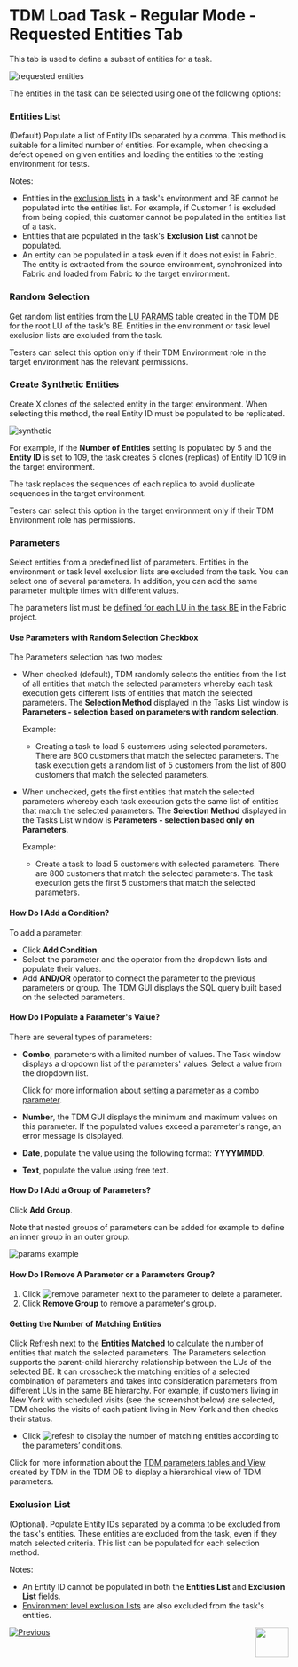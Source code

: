 # TDM Load Task - Regular Mode - Requested Entities Tab

This tab is used to define a subset of entities for a task.  

![requested entities](images/load_requested_entities_tab_regular.png)



The entities in the task can be selected using one of the following options:

### Entities List

(Default)  Populate a list of Entity IDs separated by a comma. This method is suitable for a limited number of entities. For example, when checking a defect opened on given entities and loading the entities to the testing environment for tests.

Notes:

- Entities in the [exclusion lists](13_environment_exclusion_lists.md) in a task's environment and BE cannot be populated into the entities list. For example, if Customer 1 is excluded from being copied, this customer cannot be populated in the entities list of a task.
- Entities that are populated in the task's **Exclusion List** cannot be populated.
- An entity can be populated in a task even if it does not exist in Fabric. The entity is extracted from the source environment, synchronized into Fabric and loaded from Fabric to the target environment.

### **Random Selection** 

Get random list entities from the [LU PARAMS](/articles/TDM/tdm_architecture/02_tdm_database.md#lu_name_params) table created  in the TDM DB for the root LU of the task's BE.  Entities in the environment or task level exclusion lists are excluded from the task.

Testers can select this option only if their TDM Environment role in the target environment has the relevant permissions.

### Create Synthetic Entities

Create X clones of the selected entity in the target environment. When selecting this method, the real Entity ID must be populated to be replicated. 

![synthetic](images/requested_entities_synthetic_mode.png)



For example, if the **Number of Entities** setting is populated by  5 and the **Entity ID** is set to 109, the task creates 5 clones (replicas) of Entity ID 109 in the target environment. 

The task replaces the sequences of each replica to avoid duplicate sequences in the target environment. 

Testers can select this option in the target environment only if their TDM Environment role has permissions.

### Parameters 

Select entities from a predefined list of parameters. Entities in the environment or task level exclusion lists are excluded from the task. You can select one of several parameters. In addition, you can add the same parameter multiple times with different values.

The parameters list must be [defined for each LU in the task BE](/articles/TDM/tdm_implementation/07_tdm_implementation_parameters_handling.md) in the Fabric project.

#### Use Parameters with Random Selection Checkbox

  The Parameters selection has two modes: 

  - When checked (default), TDM randomly selects the entities from the list of all entities that match the selected parameters whereby each task execution gets different lists of entities that match the selected parameters. The **Selection Method** displayed in the Tasks List window is **Parameters - selection based on parameters with random selection**. 

    Example: 

    - Creating a task to load 5 customers using selected parameters. There are 800 customers that match the selected parameters. The task execution gets a random list of 5 customers from the list of 800 customers that match the selected parameters.  

  - When unchecked, gets the first entities that match the selected parameters whereby each task execution gets the same list of entities that match the selected parameters. The **Selection Method** displayed in the Tasks List window is **Parameters - selection based only on Parameters**. 

    Example:

    - Create a task to load 5 customers with selected parameters. There are 800 customers that match the selected parameters. The task execution gets the first 5 customers that match the selected parameters. 

#### How Do I Add a Condition? 

  To add a parameter:

  -  Click **Add Condition**. 
  - Select the parameter and the operator from the dropdown lists and populate their values.
  - Add **AND/OR** operator to connect the parameter to the previous parameters or group.
The TDM GUI  displays the SQL query built based on the selected parameters.

#### How Do I Populate a Parameter's Value?

There are several types of parameters:

- **Combo**, parameters with a limited number of values. The Task window displays a dropdown list of the parameters' values. Select a value from the dropdown list.
  
  Click for more information about [setting a parameter as a combo parameter](/articles/TDM/tdm_implementation/07_tdm_implementation_parameters_handling.md#tdm-parameters-implementation-guidelines).
  
- **Number**, the TDM GUI displays the minimum and maximum values on this parameter. If the populated values exceed a parameter's range, an error message is displayed.
  
- **Date**, populate the value using the following format: **YYYYMMDD**.
  
- **Text**, populate the value using free text.
  
#### How Do I Add a Group of Parameters?

Click **Add Group**. 

Note that nested groups of parameters can be added for example to define an inner group in an outer group.



![params example](images/parameters_example1.png)

#### How Do I Remove A Parameter or a Parameters Group?

1.  Click ![remove parameter](images/delete_parameters_icon.png) next to the parameter to delete a parameter.
2.  Click **Remove Group** to remove a parameter's group.

#### Getting the Number of Matching Entities

Click Refresh next to the **Entities Matched** to calculate the number of entities that match the selected parameters.
The Parameters selection supports the parent-child hierarchy relationship between the LUs of the selected BE. It can crosscheck the matching entities of a selected combination of parameters and takes into consideration parameters from different LUs in the same BE hierarchy. For example, if customers living in New York with scheduled visits (see the screenshot below) are selected, TDM checks the visits of each patient living in New York and then checks their status.

- Click ![refesh](images/parameters_refresh_icon.png) to display the number of matching entities according to the parameters’ conditions.

Click for more information about the [TDM parameters tables and View](/articles/TDM/tdm_architecture/07_tdm_parameters_handling.md) created by TDM in the TDM DB to display a hierarchical view of TDM parameters. 

### Exclusion List

(Optional). Populate Entity IDs separated by a comma to be excluded from the task's entities. These entities are excluded from the task, even if they match selected criteria. This list can be populated for each selection method.

Notes:

- An Entity ID cannot be populated in both the **Entities List** and **Exclusion List** fields.
- [Environment level exclusion lists](13_environment_exclusion_lists.md) are also excluded from the task's entities.





 [![Previous](/articles/images/Previous.png)](17_load_task_regular_mode.md)[<img align="right" width="60" height="54" src="/articles/images/Next.png">](19_load_task_request_parameters_regular_mode.md)

